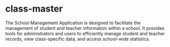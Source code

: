 # class-master
The School Management Application is designed to facilitate the management of student and teacher information within a school. It provides tools for administrators and users to efficiently manage student and teacher records, view class-specific data, and access school-wide statistics.
